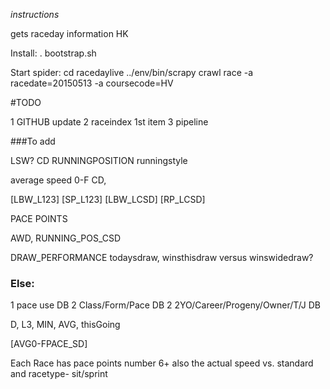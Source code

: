 
_instructions_

gets raceday information HK

Install: . bootstrap.sh

Start spider: cd racedaylive ../env/bin/scrapy crawl race -a racedate=20150513 -a coursecode=HV


#TODO

1 GITHUB update
2 raceindex 1st item
3 pipeline 


###To add

LSW?
CD RUNNINGPOSITION runningstyle

average speed 0-F CD,

[LBW_L123]
[SP_L123]
[LBW_LCSD]
[RP_LCSD]

PACE POINTS


AWD,
RUNNING_POS_CSD  

DRAW_PERFORMANCE
todaysdraw, winsthisdraw versus winswidedraw? 


### Else:

1 pace use DB
2 Class/Form/Pace DB
2 2YO/Career/Progeny/Owner/T/J DB

 D, L3, MIN, AVG, thisGoing

 [AVG0-FPACE_SD]


Each Race has pace points number 6+ also the actual speed vs. standard and racetype- sit/sprint  